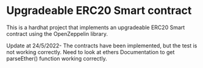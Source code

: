 # Upgradeable ERC20 Smart contract

This is a hardhat project that implements an upgradeable ERC20 Smart contract using the OpenZeppelin library.


Update at 24/5/2022-
The contracts have been implemented, but the test is not working correctly. Need to look at ethers Documentation to get parseEther() function working correctly.